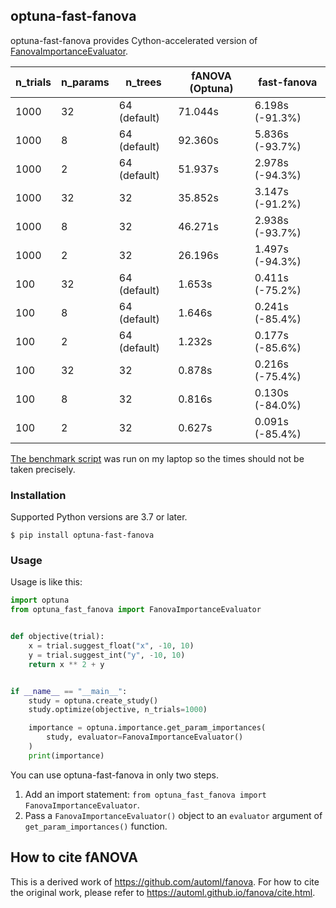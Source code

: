 ## optuna-fast-fanova

optuna-fast-fanova provides Cython-accelerated version of [FanovaImportanceEvaluator](https://optuna.readthedocs.io/en/stable/reference/generated/optuna.importance.FanovaImportanceEvaluator.html#optuna.importance.FanovaImportanceEvaluator).


| n_trials | n_params | n_trees      | fANOVA (Optuna) | fast-fanova     |
|----------|----------|--------------|-----------------|-----------------|
| 1000     | 32       | 64 (default) | 71.044s         | 6.198s (-91.3%) |
| 1000     | 8        | 64 (default) | 92.360s         | 5.836s (-93.7%) |
| 1000     | 2        | 64 (default) | 51.937s         | 2.978s (-94.3%) |
| 1000     | 32       | 32           | 35.852s         | 3.147s (-91.2%) |
| 1000     | 8        | 32           | 46.271s         | 2.938s (-93.7%) |
| 1000     | 2        | 32           | 26.196s         | 1.497s (-94.3%) |
| 100      | 32       | 64 (default) | 1.653s          | 0.411s (-75.2%) |
| 100      | 8        | 64 (default) | 1.646s          | 0.241s (-85.4%) |
| 100      | 2        | 64 (default) | 1.232s          | 0.177s (-85.6%) |
| 100      | 32       | 32           | 0.878s          | 0.216s (-75.4%) |
| 100      | 8        | 32           | 0.816s          | 0.130s (-84.0%) |
| 100      | 2        | 32           | 0.627s          | 0.091s (-85.4%) |

[The benchmark script](./tools/benchmark.py) was run on my laptop so the times should not be taken precisely.

### Installation

Supported Python versions are 3.7 or later.

```
$ pip install optuna-fast-fanova
```

### Usage

Usage is like this:

```python
import optuna
from optuna_fast_fanova import FanovaImportanceEvaluator


def objective(trial):
    x = trial.suggest_float("x", -10, 10)
    y = trial.suggest_int("y", -10, 10)
    return x ** 2 + y


if __name__ == "__main__":
    study = optuna.create_study()
    study.optimize(objective, n_trials=1000)

    importance = optuna.importance.get_param_importances(
        study, evaluator=FanovaImportanceEvaluator()
    )
    print(importance)
```

You can use optuna-fast-fanova in only two steps.

1. Add an import statement: `from optuna_fast_fanova import FanovaImportanceEvaluator`.
2. Pass a `FanovaImportanceEvaluator()` object to an `evaluator` argument of `get_param_importances()` function.

## How to cite fANOVA

This is a derived work of https://github.com/automl/fanova.
For how to cite the original work, please refer to https://automl.github.io/fanova/cite.html.
